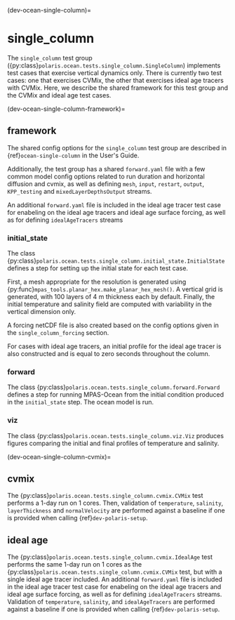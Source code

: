 (dev-ocean-single-column)=

# single_column

The `single_column` test group
({py:class}`polaris.ocean.tests.single_column.SingleColumn`)
implements test cases that exercise vertical dynamics only. There is currently
two test cases: one that exercises CVMix, the other that exercises ideal age 
tracers with CVMix. Here, we describe the shared framework for this test group 
and the CVMix and ideal age test cases.

(dev-ocean-single-column-framework)=

## framework

The shared config options for the `single_column` test group
are described in {ref}`ocean-single-column` in the User's Guide.

Additionally, the test group has a shared `forward.yaml` file with
a few common model config options related to run duration and horizontal
diffusion and cvmix, as well as defining `mesh`, `input`, `restart`, `output`,
`KPP_testing` and `mixedLayerDepthsOutput` streams.

An additional `forward.yaml` file is included in the ideal age tracer test case
for enabeling on the ideal age tracers and ideal age surface forcing, as well as
for defining `idealAgeTracers` streams

### initial_state

The class {py:class}`polaris.ocean.tests.single_column.initial_state.InitialState`
defines a step for setting up the initial state for each test case.

First, a mesh appropriate for the resolution is generated using
{py:func}`mpas_tools.planar_hex.make_planar_hex_mesh()`.  A vertical grid is
generated, with 100 layers of 4 m thickness each by default.  Finally, the
initial temperature and salinity field are computed with variability in the
vertical dimension only.

A forcing netCDF file is also created based on the config options given in the
`single_column_forcing` section.

For cases with ideal age tracers, an initial profile for the ideal age tracer is
also constructed and is equal to zero seconds throughout the column.

### forward

The class {py:class}`polaris.ocean.tests.single_column.forward.Forward`
defines a step for running MPAS-Ocean from the initial condition produced in
the `initial_state` step. The ocean model is run.

### viz

The class {py:class}`polaris.ocean.tests.single_column.viz.Viz`
produces figures comparing the initial and final profiles of temperature and
salinity.

(dev-ocean-single-column-cvmix)=

## cvmix

The {py:class}`polaris.ocean.tests.single_column.cvmix.CVMix`
test performs a 1-day run on 1 cores.  Then, validation of `temperature`, 
`salinity`, `layerThickness` and `normalVelocity` are performed against a
baseline if one is provided when calling {ref}`dev-polaris-setup`.

## ideal age

The {py:class}`polaris.ocean.tests.single_column.cvmix.IdealAge` test
performs the same 1-day run on 1 cores as the 
{py:class}`polaris.ocean.tests.single_column.cvmix.CVMix` test, but with a
single ideal age tracer included. An additional `forward.yaml` file is 
included in the ideal age tracer test case for enabeling on the ideal age 
tracers and ideal age surface forcing, as well as for defining 
`idealAgeTracers` streams. Validation of `temperature`, `salinity`, 
and `idealAgeTracers` are performed against a baseline if one is provided
when calling {ref}`dev-polaris-setup`.